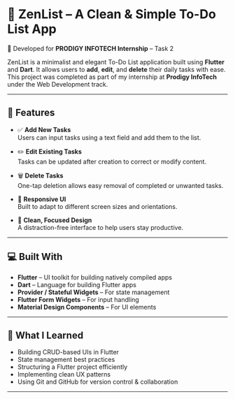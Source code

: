 # 📝 ZenList – A Clean & Simple To-Do List App  
🔗 Developed for **PRODIGY INFOTECH Internship** – Task 2

ZenList is a minimalist and elegant To-Do List application built using **Flutter** and **Dart**. It allows users to **add**, **edit**, and **delete** their daily tasks with ease. This project was completed as part of my internship at **Prodigy InfoTech** under the Web Development track.

---

## 🚀 Features

- ✅ **Add New Tasks**  
  Users can input tasks using a text field and add them to the list.

- ✏️ **Edit Existing Tasks**  
  Tasks can be updated after creation to correct or modify content.

- 🗑️ **Delete Tasks**  
  One-tap deletion allows easy removal of completed or unwanted tasks.

- 🎯 **Responsive UI**  
  Built to adapt to different screen sizes and orientations.

- 🌙 **Clean, Focused Design**  
  A distraction-free interface to help users stay productive.

---

## 💻 Built With

- **Flutter** – UI toolkit for building natively compiled apps  
- **Dart** – Language for building Flutter apps  
- **Provider / Stateful Widgets** – For state management  
- **Flutter Form Widgets** – For input handling  
- **Material Design Components** – For UI elements

---

## 🧠 What I Learned

- Building CRUD-based UIs in Flutter  
- State management best practices  
- Structuring a Flutter project efficiently  
- Implementing clean UX patterns  
- Using Git and GitHub for version control & collaboration

---
